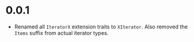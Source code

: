 # 0.0.1

* Renamed all `IteratorX` extension traits to `XIterator`.  Also removed the `Items` suffix from actual iterator types.
